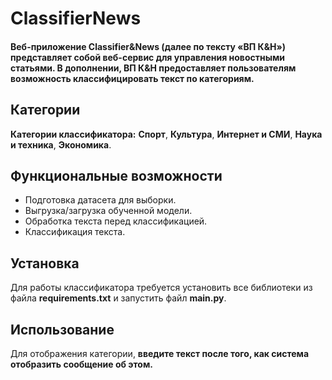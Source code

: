 # ClassifierNews
#### Веб-приложение Classifier&News (далее по тексту «ВП К&Н») представляет собой веб-сервис для управления новостными статьями. В дополнении, ВП К&Н предоставляет пользователям возможность классифицировать текст по категориям.

## Категории
__Категории классификатора:__ __Спорт__, __Культура__, __Интернет и СМИ__, __Наука и техника__, __Экономика__.

## Функциональные возможности
- Подготовка датасета для выборки.
- Выгрузка/загрузка обученной модели.
- Обработка текста перед классификацией.
- Классификация текста.

## Установка
Для работы классификатора требуется установить все библиотеки из файла __requirements.txt__ и запустить файл __main.py__.

## Использование
Для отображения категории, __введите текст после того, как система отобразить сообщение об этом.__
